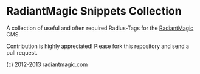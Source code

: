 # RadiantMagic Snippets Collection

A collection of useful and often required Radius-Tags for the [RadiantMagic](https://radiantmagic.com/) CMS.

Contribution is highly appreciated! Please fork this repository and send a pull request.

(c) 2012-2013 radiantmagic.com
